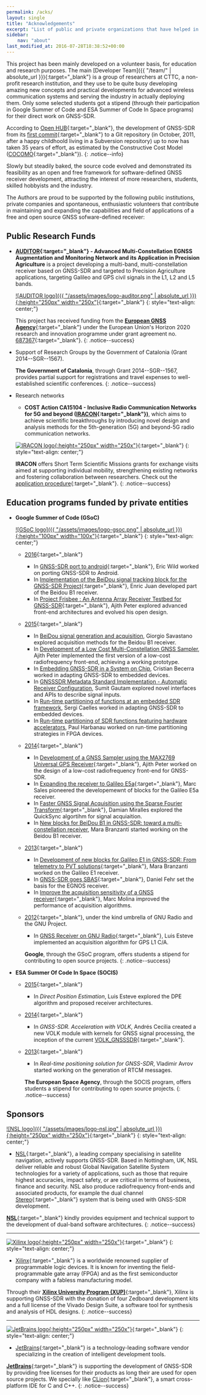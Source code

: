 ```yaml
---
permalink: /acks/
layout: single
title: "Acknowledgements"
excerpt: "List of public and private organizations that have helped in the development of GNSS-SDR."
sidebar:
    nav: "about"
last_modified_at: 2016-07-28T18:38:52+00:00
---
```


This project has been mainly developed on a volunteer basis, for education and research purposes. The main [Developer Team]({{ "/team/" | absolute_url }}){:target="_blank"} is a group of researchers at CTTC, a non-profit research institution, and they use to be quite busy developing amazing new concepts and practical developments for advanced wireless communication systems and serving the industry in actually deploying them. Only some selected students  got a stipend (through their participation in Google Summer of Code and ESA Summer of Code In Space programs) for their direct work on GNSS-SDR.  

According to [Open HUB](https://www.openhub.net/p/gnss-sdr){:target="_blank"}, the development of GNSS-SDR from its [first commit](https://github.com/gnss-sdr/gnss-sdr/commit/228fa3b797dba7d0192f751e7e25a7b8348f9326){:target="_blank"} to a Git repository (in October, 2011, after a happy childhoold living in a Subversion repository) up to now has taken 35 years of effort, as estimated by the Constructive Cost Model ([COCOMO](https://en.wikipedia.org/wiki/COCOMO){:target="_blank"}).
{: .notice--info}

Slowly but steadily baked, the source code evolved and demonstrated its feasibility as an open and free framework for software-defined GNSS receiver development, attracting the interest of more researchers, students, skilled hobbyists and the industry.


The Authors are proud to be supported by the following public institutions, private companies and spontaneous, enthusiastic volunteers that contribute in maintaining and expanding the capabilities and field of applications of a free and open source GNSS sofware-defined receiver:



## Public Research Funds


* **[AUDITOR](http://www.auditor-project.eu/index.html){:target="_blank"} - Advanced Multi-Constellation EGNSS Augmentation and Monitoring Network and its Application in Precision Agriculture** is a project developing a multi-band, multi-constellation receiver based on GNSS-SDR and targeted to Precision Agriculture applications, targeting Galileo and GPS civil signals in the L1, L2 and L5 bands.

  [![AUDITOR logo]({{ "/assets/images/logo-auditor.png" | absolute_url }}){:height="250px" width="250x"}](http://www.auditor-project.eu/index.html){:target="_blank"}
  {: style="text-align: center;"}

  This project has received funding from the [**European GNSS Agency**](http://www.gsa.europa.eu/){:target="_blank"} under the European Union's Horizon 2020 research and innovation programme under grant agreement no. [687367](http://cordis.europa.eu/project/rcn/199301_en.html){:target="_blank"}.
  {: .notice--success}



* Support of Research Groups by the Government of Catalonia (Grant 2014--SGR--1567).

  **The Government of Catalonia**, through Grant 2014--SGR--1567, provides partial support for registrations and travel expenses to well-established scientific conferences.
  {: .notice--success}

* Research networks

  - **COST Action CA15104 - Inclusive Radio Communication Networks for 5G and beyond ([IRACON](http://www.iracon.org){:target="_blank"})**, which aims to achieve scientific breakthroughs by introducing novel design and analysis methods for the 5th-generation (5G) and beyond-5G radio communication networks.

  [![IRACON logo](http://www.iracon.org/wp-content/uploads/2016/03/iracon-logo-big.jpg){:height="250px" width="250x"}](http://www.iracon.org){:target="_blank"}
  {: style="text-align: center;"}

   **IRACON** offers Short Term Scientific Missions grants for exchange visits aimed at supporting individual mobility, strengthening existing networks and fostering collaboration between researchers. Check out the [application procedure](http://www.iracon.org/stsm/){:target="_blank"}.
   {: .notice--success}


## Education programs funded by private entities

* **Google Summer of Code (GSoC)**

    [![GSoC logo]({{ "/assets/images/logo-gsoc.png" | absolute_url }}){:height="100px" width="100x"}](https://developers.google.com/open-source/gsoc/){:target="_blank"}
    {: style="text-align: center;"}

     * [2016](https://summerofcode.withgoogle.com/organizations/?sp-search=gnss-sdr){:target="_blank"}
          - In [GNSS-SDR port to android](https://summerofcode.withgoogle.com/projects/?sp-page=2#4871316700135424){:target="_blank"}, Eric Wild worked on porting GNSS-SDR to Android.
          - In [Implementation of the BeiDou signal tracking block for the GNSS-SDR Project](https://summerofcode.withgoogle.com/projects/?sp-page=2#5537250955755520){:target="_blank"}, Enric Juan developed part of the Beidou B1 receiver.
          - In [Project Frisbee : An Antenna Array Receiver Testbed for GNSS-SDR](https://summerofcode.withgoogle.com/projects/?sp-page=2#4771132842442752){:target="_blank"}, Ajith Peter explored advanced front-end architectures and evolved his open design.

     * [2015](https://www.google-melange.com/archive/gsoc/2015/orgs/gnss_sdr){:target="_blank"}
          - In [BeiDou signal generation and acquisition](https://www.google-melange.com/archive/gsoc/2015/orgs/gnss_sdr/projects/giorgio.html), Giorgio Savastano explored acquisition methods for the Beidou B1 receiver.
          - In [Development of a Low Cost Multi-Constellation GNSS Sampler](https://www.google-melange.com/archive/gsoc/2015/orgs/gnss_sdr/projects/ajithpeter.html), Ajith Peter implemented the first version of a low-cost radiofrequency front-end, achieving a working prototype.
          - In [Embedding GNSS-SDR in a System on Chip](https://www.google-melange.com/archive/gsoc/2015/orgs/gnss_sdr/projects/cris_proteinlab.html), Cristian Becerra worked in adapting GNSS-SDR to embedded devices.
          - In [GNSSSDR Metadata Standard Implementation - Automatic Receiver Configuration](https://www.google-melange.com/archive/gsoc/2015/orgs/gnss_sdr/projects/sumitgautamjbp.html), Sumit Gautam explored novel interfaces and APIs to describe signal inputs.
          - In [Run-time partitioning of functions at an embedded SDR framework](https://www.google-melange.com/archive/gsoc/2015/orgs/gnss_sdr/projects/scaelles.html), Sergi Caelles worked in adapting GNSS-SDR to embedded devices.
          - In [Run-time partitioning of SDR functions featuring hardware accelerators](https://www.google-melange.com/archive/gsoc/2015/orgs/gnss_sdr/projects/paul_jsd.html), Paul Harbanau worked on run-time partitioning strategies in FPGA devices.

     * [2014](https://www.google-melange.com/archive/gsoc/2014/orgs/gnss_sdr){:target="_blank"}
          - In [Development of a GNSS Sampler using the MAX2769 Universal GPS Receiver](https://www.google-melange.com/archive/gsoc/2014/orgs/gnss_sdr/projects/ajithpeter.html){:target="_blank"}, Ajith Peter worked on the design of a low-cost radiofrequency front-end for GNSS-SDR.
          - In [Expanding the receiver to Galileo E5a](https://www.google-melange.com/archive/gsoc/2014/orgs/gnss_sdr/projects/marc_sales.html){:target="_blank"}, Marc Sales pioneered the developemewnt of blocks for the Galileo E5a receiver.
          - In [Faster GNSS Signal Acquisition using the Sparse Fourier Transform](https://www.google-melange.com/archive/gsoc/2014/orgs/gnss_sdr/projects/dmiralles2009.html){:target="_blank"}, Damian Miralles explored the QuickSync algortihm for signal acquiaition.
          - In [New blocks for BeiDou B1 in GNSS-SDR: toward a multi-constellation receiver](https://www.google-melange.com/archive/gsoc/2014/orgs/gnss_sdr/projects/marabra87.html), Mara Branzanti started working on the Beidou B1 receiver.

     * [2013](https://www.google-melange.com/archive/gsoc/2013/orgs/gnss_sdr){:target="_blank"}
          - In [Development of new blocks for Galileo E1 in GNSS-SDR: From telemetry to PVT solutions](https://www.google-melange.com/archive/gsoc/2013/orgs/gnss_sdr/projects/marabra87.html){:target="_blank"}, Mara Branzanti worked on the Galileo E1 receiver.
          - In [GNSS-SDR goes SBAS](https://www.google-melange.com/archive/gsoc/2013/orgs/gnss_sdr/projects/fehrdan.html){:target="_blank"}, Daniel Fehr set the basis for the EGNOS receiver.
          - In [Improve the acquisition sensitivity of a GNSS receiver](https://www.google-melange.com/archive/gsoc/2013/orgs/gnss_sdr/projects/marcmolina.html){:target="_blank"}, Marc Molina improved the performance of acquisition algorithms.

     * [2012](https://www.google-melange.com/archive/gsoc/2012/orgs/gnu){:target="_blank"}, under the kind umbrella of GNU Radio and the GNU Project.
          - In [GNSS Receiver on GNU Radio](https://www.google-melange.com/archive/gsoc/2012/orgs/gnu/projects/lesteve.html){:target="_blank"}, Luis Esteve implemented an acquisition algorithm for GPS L1 C/A.

          **Google**, through the GSoC program, offers students a stipend for contributing to open source projects.
          {: .notice--success}


* **ESA Summer Of Code In Space (SOCIS)**

     * [2015](http://sophia.estec.esa.int/socis2015/?q=node/13){:target="_blank"}
          - In _Direct Position Estimation_, Luis Esteve explored the DPE algorithm and proposed receiver architectures.

     * [2014](http://sophia.estec.esa.int/socis2014/?q=node/13){:target="_blank"}
          - In _GNSS-SDR. Acceleration with VOLK_, Andr&eacute;s Cecilia created a new VOLK module with kernels for GNSS signal processing, the inception of the current [VOLK_GNSSSDR](https://github.com/gnss-sdr/gnss-sdr/tree/master/src/algorithms/libs/volk_gnsssdr_module/volk_gnsssdr){:target="_blank"}.

     * [2013](http://sophia.estec.esa.int/socis2013/?q=node/13){:target="_blank"}
          - In _Real-time positioning solution for GNSS-SDR_, Vladimir Avrov started working on the generation of RTCM messages.

          **The European Space Agency**, through the SOCIS program, offers students a stipend for contributing to open source projects.
          {: .notice--success}


## Sponsors

[![NSL logo]({{ "/assets/images/logo-nsl.jpg" | absolute_url }}){:height="250px" width="250x"}](http://www.nsl.eu.com/){:target="_blank"}
{: style="text-align: center;"}

* [NSL](http://www.nsl.eu.com/){:target="_blank"}, a leading company specialising in satellite navigation, actively supports GNSS-SDR. Based in Nottingham, UK, NSL deliver reliable and robust Global Navigation Satellite System technologies for a variety of applications, such as those that require highest accuracies, impact safety, or are critical in terms of business, finance and security. NSL also produce radiofrequency front-ends and associated products, for example the dual channel [Stereo](http://www.nsl.eu.com/primo.html){:target="_blank"} system that is being used with GNSS-SDR development.

[**NSL**](http://www.nsl.eu.com/){:target="_blank"} kindly provides equipment and technical support to the development of dual-band software architectures.
{: .notice--success}

-----


[![Xilinx logo](https://silica.avnet.com/wps/wcm/connect/88131948-b40f-4223-89fd-137f3e8b3473/1/Xilinx-logo_web.png?MOD=AJPERES&CACHEID=ROOTWORKSPACE-88131948-b40f-4223-89fd-137f3e8b3473/1-lid08oQ){:height="250px" width="250x"}](http://www.xilinx.com){:target="_blank"}
{: style="text-align: center;"}

* [Xilinx](http://www.xilinx.com){:target="_blank"} is a worldwide renowned supplier of programmable logic devices. It is known for inventing the field-programmable gate array (FPGA) and as the first semiconductor company with a fabless manufacturing model.

Through their [**Xilinx University Program (XUP)**](https://www.xilinx.com/support/university.html){:target="_blank"}, Xilinx is supporting GNSS-SDR with the donation of four Zedboard development kits and a full license of the Vivado Design Suite, a software tool for synthesis and analysis of HDL designs.
{: .notice--success}


-------

[![JetBrains logo](http://resources.jetbrains.com/assets/media/open-graph/jetbrains_250x250.png){:height="250px" width="250x"}](https://www.jetbrains.com){:target="_blank"}
{: style="text-align: center;"}

* [JetBrains](https://www.jetbrains.com){:target="_blank"} is a technology-leading software vendor specializing in the creation of intelligent development tools.

[**JetBrains**](https://www.jetbrains.com){:target="_blank"} is supporting the development of GNSS-SDR by providing free licenses for their products as long their are used for open source projects. We specially like [CLion](https://www.jetbrains.com/clion/){:target="_blank"}, a smart cross-platform IDE for C and C++.
{: .notice--success}
